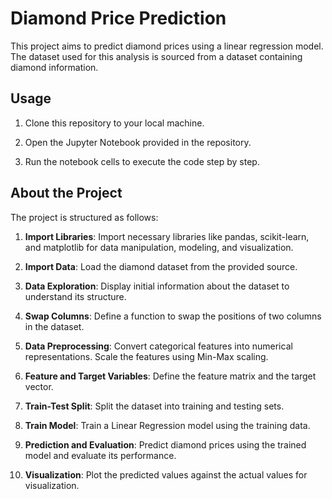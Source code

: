 # Diamond Price Prediction

This project aims to predict diamond prices using a linear regression model. The dataset used for this analysis is sourced from a dataset containing diamond information.

## Usage

1. Clone this repository to your local machine.

2. Open the Jupyter Notebook provided in the repository.

3. Run the notebook cells to execute the code step by step.

## About the Project

The project is structured as follows:

1. **Import Libraries**: Import necessary libraries like pandas, scikit-learn, and matplotlib for data manipulation, modeling, and visualization.

2. **Import Data**: Load the diamond dataset from the provided source.

3. **Data Exploration**: Display initial information about the dataset to understand its structure.

4. **Swap Columns**: Define a function to swap the positions of two columns in the dataset.

5. **Data Preprocessing**: Convert categorical features into numerical representations. Scale the features using Min-Max scaling.

6. **Feature and Target Variables**: Define the feature matrix and the target vector.

7. **Train-Test Split**: Split the dataset into training and testing sets.

8. **Train Model**: Train a Linear Regression model using the training data.

9. **Prediction and Evaluation**: Predict diamond prices using the trained model and evaluate its performance.

10. **Visualization**: Plot the predicted values against the actual values for visualization.
